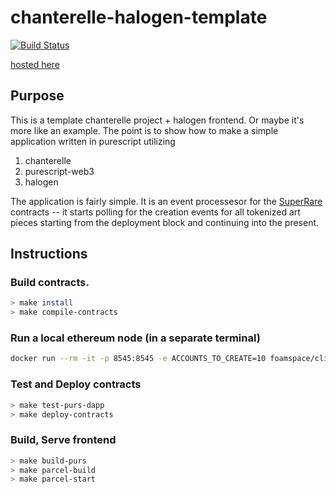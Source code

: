 # chanterelle-halogen-template

[![Build Status](https://travis-ci.org/f-o-a-m/chanterelle-halogen-template.svg?branch=master)](https://travis-ci.org/f-o-a-m/chanterelle-halogen-template)

[hosted here](https://f-o-a-m.github.io/chanterelle-halogen-template/)

## Purpose
This is a template chanterelle project + halogen frontend. Or maybe it's more like an example. The point is to show how to make a simple application written in purescript utilizing

1. chanterelle
2. purescript-web3
3. halogen

The application is fairly simple. It is an event processesor for the [SuperRare](https://superrare.co/) contracts -- it starts polling for the creation events for all tokenized art pieces starting from the deployment block and continuing into the present.


## Instructions

### Build contracts.
```bash
> make install
> make compile-contracts
```


### Run a local ethereum node (in a separate terminal)
```bash
docker run --rm -it -p 8545:8545 -e ACCOUNTS_TO_CREATE=10 foamspace/cliquebait:latest
```

### Test and Deploy contracts
```bash
> make test-purs-dapp
> make deploy-contracts
```

### Build, Serve frontend
```bash
> make build-purs
> make parcel-build
> make parcel-start
```
